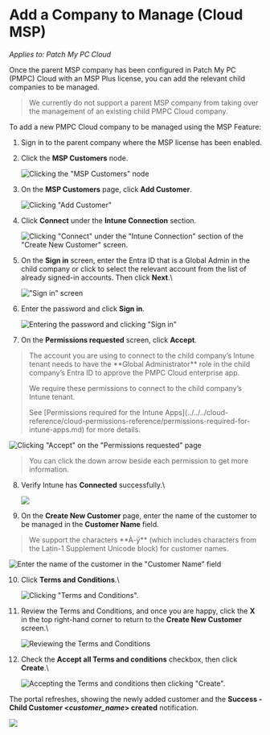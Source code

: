 # Add a Company to Manage (Cloud MSP)

_Applies to: Patch My PC Cloud_

Once the parent MSP company has been configured in Patch My PC (PMPC) Cloud with an MSP Plus license, you can add the relevant child companies to be managed.

<blockquote class="wp-block-quote is-important">
<p>We currently do not support a parent MSP company from taking over the management of an existing child PMPC Cloud company.</p>
</blockquote>

To add a new PMPC Cloud company to be managed using the MSP Feature:

1. Sign in to the parent company where the MSP license has been enabled.
2.  Click the **MSP Customers** node.

    ![Clicking the "MSP Customers" node](/_images/image-(2074).png "Clicking the “MSP Customers” node")


3.  On the **MSP Customers** page, click **Add Customer**.

    ![Clicking "Add Customer"](/_images/image-(2075).png "Clicking “Add Customer”")


4.  Click **Connect** under the **Intune Connection** section.

    ![Clicking "Connect" under the "Intune Connection" section of the "Create New Customer" screen.](/_images/image-(2301).png "Clicking &#x22;Connect&#x22; under the &#x22;Intune Connection&#x22; section of the &#x22;Create New Customer&#x22; screen.")


5.  On the **Sign in** screen, enter the Entra ID that is a Global Admin in the child company or click to select the relevant account from the list of already signed-in accounts. Then click **Next**.\


    !["Sign in" screen](/_images/image-(2078).png "“Sign in” screen")


6.  Enter the password and click **Sign in**.

    ![Entering the password and clicking "Sign in"](/_images/image-(2079).png "Entering the password and clicking “Sign in”")


7. On the **Permissions requested** screen, click **Accept**.

<blockquote class="wp-block-quote is-note">
<p>The account you are using to connect to the child company’s Intune tenant needs to have the **Global Administrator** role in the child company’s Entra ID to approve the PMPC Cloud enterprise app.</p>
<p>We require these permissions to connect to the child company’s Intune tenant.</p>
<p>See [Permissions required for the Intune Apps](../../../cloud-reference/cloud-permissions-reference/permissions-required-for-intune-apps.md) for more details.</p>
</blockquote>

![Clicking "Accept" on the "Permissions requested" page](/_images/image-(2080).png "Clicking “Accept” on the “Permissions requested” page")

<blockquote class="wp-block-quote is-tip">
<p>You can click the down arrow beside each permission to get more information.</p>
</blockquote>

8.  Verify Intune has **Connected** successfully.\


    ![](/_images/image-(2304).png)


9. On the **Create New Customer** page, enter the name of the customer to be managed in the **Customer Name** field.

<blockquote class="wp-block-quote is-note">
<p>We support the characters **À-ÿ** (which includes characters from the Latin-1 Supplement Unicode block) for customer names.</p>
</blockquote>

![Enter the name of the customer in the "Customer Name" field](/_images/image-(2308).png "Enter the name of the customer in the &#x22;Customer Name&#x22; field")

10. Click **Terms and Conditions**.\


    ![Clicking "Terms and Conditions".](/_images/image-(2309).png "Clicking &#x22;Terms and Conditions&#x22;.")


11. Review the Terms and Conditions, and once you are happy, click the **X** in the top right-hand corner to return to the **Create New Customer** screen.\


    ![Reviewing the Terms and Conditions](/_images/image-(2307).png "Reviewing the Terms and Conditions")


12. Check the **Accept all Terms and conditions** checkbox, then click **Create**.\


    ![Accepting the Terms and conditions then clicking "Create".](/_images/image-(2310).png "Accepting the Terms and conditions then clicking &#x22;Create&#x22;.")



The portal refreshes, showing the newly added customer and the **Success - Child Customer <**_**customer\_name**_**> created** notification.

![](/_images/image-(2566).png)